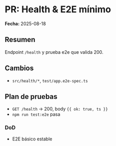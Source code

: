 
# PR: Health & E2E mínimo
**Fecha:** 2025-08-18

## Resumen
Endpoint `/health` y prueba e2e que valida 200.

## Cambios
- `src/health/*`, `test/app.e2e-spec.ts`

## Plan de pruebas
- `GET /health` → 200, body `{{ ok: true, ts }}`
- `npm run test:e2e` pasa

### DoD
- E2E básico estable
